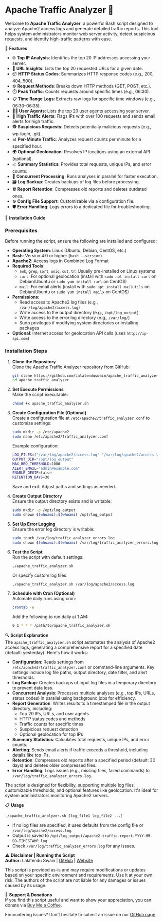 # Apache Traffic Analyzer 🚀

Welcome to **Apache Traffic Analyzer**, a powerful Bash script designed to analyze Apache2 access logs and generate detailed traffic reports. This tool helps system administrators monitor web server activity, detect suspicious requests, and identify high-traffic patterns with ease.

📌 **Features**  
- 🌐 **Top IP Analysis**: Identifies the top 20 IP addresses accessing your server.  
- 📄 **URL Insights**: Lists the top 20 requested URLs for a given date.  
- 📦 **HTTP Status Codes**: Summarizes HTTP response codes (e.g., 200, 404, 500).  
- ⚙️ **Request Methods**: Breaks down HTTP methods (GET, POST, etc.).  
- ⏱️ **Peak Traffic**: Counts requests around specific times (e.g., 06:30).  
- 📋 **Time Range Logs**: Extracts raw logs for specific time windows (e.g., 06:30–06:35).  
- 🧑‍💻 **User Agents**: Lists the top 20 user agents accessing your server.  
- 🚨 **High Traffic Alerts**: Flags IPs with over 100 requests and sends email alerts for high traffic.  
- 🕵️ **Suspicious Requests**: Detects potentially malicious requests (e.g., wp-login, .git).  
- 📊 **Per-Minute Traffic**: Analyzes request counts per minute for a specified hour.  
- 🌍 **Optional Geolocation**: Resolves IP locations using an external API (optional).  
- 📈 **Summary Statistics**: Provides total requests, unique IPs, and error counts.  
- 🔄 **Concurrent Processing**: Runs analyses in parallel for faster execution.  
- 🗃️ **Log Backup**: Creates backups of log files before processing.  
- 🗑️ **Report Retention**: Compresses old reports and deletes outdated ones.  
- ⚙️ **Config File Support**: Customizable via a configuration file.  
- 🛡️ **Error Handling**: Logs errors to a dedicated file for troubleshooting.

📖 **Installation Guide**  

### Prerequisites
Before running the script, ensure the following are installed and configured:

- **Operating System**: Linux (Ubuntu, Debian, CentOS, etc.)
- **Bash**: Version 4.0 or higher (`bash --version`)
- **Apache2**: Access logs in Combined Log Format
- **Required Tools**:
  - `awk`, `grep`, `sort`, `uniq`, `cut`, `tr`: Usually pre-installed on Linux systems
  - `curl`: For optional geolocation (install with `sudo apt install curl` on Debian/Ubuntu or `sudo yum install curl` on CentOS)
  - `mail`: For email alerts (install with `sudo apt install mailutils` on Debian/Ubuntu or `sudo yum install mailx` on CentOS)
- **Permissions**:
  - Read access to Apache2 log files (e.g., `/var/log/apache2/access.log`)
  - Write access to the output directory (e.g., `/opt/log_output`)
  - Write access to the error log directory (e.g., `/var/log/`)
  - Sudo privileges if modifying system directories or installing packages
- **Optional**: Internet access for geolocation API calls (uses `http://ip-api.com`)

### Installation Steps
1. **Clone the Repository**  
   Clone the Apache Traffic Analyzer repository from GitHub:
   ```bash
   git clone https://github.com/Lalatenduswain/apache_traffic_analyzer
   cd apache_traffic_analyzer
   ```

2. **Set Execute Permissions**  
   Make the script executable:
   ```bash
   chmod +x apache_traffic_analyzer.sh
   ```

3. **Create Configuration File (Optional)**  
   Create a configuration file at `/etc/apache2/traffic_analyzer.conf` to customize settings:
   ```bash
   sudo mkdir -p /etc/apache2
   sudo nano /etc/apache2/traffic_analyzer.conf
   ```
   Example configuration:
   ```bash
   LOG_FILES=("/var/log/apache2/access.log" "/var/log/apache2/access.log.1")
   OUTPUT_DIR="/opt/log_output"
   MAX_REQ_THRESHOLD=1000
   ALERT_EMAIL="admin@example.com"
   ENABLE_GEOIP=false
   RETENTION_DAYS=30
   ```
   Save and exit. Adjust paths and settings as needed.

4. **Create Output Directory**  
   Ensure the output directory exists and is writable:
   ```bash
   sudo mkdir -p /opt/log_output
   sudo chown $(whoami):$(whoami) /opt/log_output
   ```

5. **Set Up Error Logging**  
   Ensure the error log directory is writable:
   ```bash
   sudo touch /var/log/traffic_analyzer_errors.log
   sudo chown $(whoami):$(whoami) /var/log/traffic_analyzer_errors.log
   ```

6. **Test the Script**  
   Run the script with default settings:
   ```bash
   ./apache_traffic_analyzer.sh
   ```
   Or specify custom log files:
   ```bash
   ./apache_traffic_analyzer.sh /var/log/apache2/access.log
   ```

7. **Schedule with Cron (Optional)**  
   Automate daily runs using cron:
   ```bash
   crontab -e
   ```
   Add the following to run daily at 1 AM:
   ```bash
   0 1 * * * /path/to/apache_traffic_analyzer.sh
   ```

🔍 **Script Explanation**  
The `apache_traffic_analyzer.sh` script automates the analysis of Apache2 access logs, generating a comprehensive report for a specified date (default: yesterday). Here's how it works:

- **Configuration**: Reads settings from `/etc/apache2/traffic_analyzer.conf` or command-line arguments. Key settings include log file paths, output directory, date filter, and alert thresholds.
- **Log Backup**: Creates backups of input log files in a temporary directory to prevent data loss.
- **Concurrent Analysis**: Processes multiple analyses (e.g., top IPs, URLs, status codes) in parallel using background jobs for efficiency.
- **Report Generation**: Writes results to a timestamped file in the output directory, including:
  - Top 20 IPs, URLs, and user agents
  - HTTP status codes and methods
  - Traffic counts for specific times
  - Suspicious request detection
  - Optional geolocation for top IPs
- **Summary Statistics**: Calculates total requests, unique IPs, and error counts.
- **Alerting**: Sends email alerts if traffic exceeds a threshold, including details like top IPs.
- **Retention**: Compresses old reports after a specified period (default: 30 days) and deletes older compressed files.
- **Error Handling**: Logs issues (e.g., missing files, failed commands) to `/var/log/traffic_analyzer_errors.log`.

The script is designed for flexibility, supporting multiple log files, customizable thresholds, and optional features like geolocation. It's ideal for system administrators monitoring Apache2 servers.

📋 **Usage**  
```bash
./apache_traffic_analyzer.sh [log_file1 log_file2 ...]
```
- If no log files are specified, it uses defaults from the config file or `/var/log/apache2/access.log`.
- Output is saved to `/opt/log_output/apache2-traffic-report-YYYY-MM-DD-TIMESTAMP.log`.
- Check `/var/log/traffic_analyzer_errors.log` for any issues.

⚠️ **Disclaimer | Running the Script**  
**Author:** Lalatendu Swain | [GitHub](https://github.com/Lalatenduswain) | [Website](https://blog.lalatendu.info/)

This script is provided as-is and may require modifications or updates based on your specific environment and requirements. Use it at your own risk. The authors of the script are not liable for any damages or issues caused by its usage.

💖 **Support & Donations**  
If you find this script useful and want to show your appreciation, you can donate via [Buy Me a Coffee](https://www.buymeacoffee.com/lalatendu.swain).

Encountering issues? Don't hesitate to submit an issue on our [GitHub page](https://github.com/Lalatenduswain/apache_traffic_analyzer/issues).
